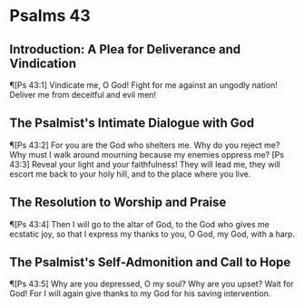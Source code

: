 # Psalms 43

## Introduction: A Plea for Deliverance and Vindication
¶[Ps 43:1] Vindicate me, O God! Fight for me against an ungodly nation! Deliver me from deceitful and evil men!

## The Psalmist's Intimate Dialogue with God
¶[Ps 43:2] For you are the God who shelters me. Why do you reject me? Why must I walk around mourning because my enemies oppress me?
[Ps 43:3] Reveal your light and your faithfulness! They will lead me, they will escort me back to your holy hill, and to the place where you live.

## The Resolution to Worship and Praise
¶[Ps 43:4] Then I will go to the altar of God, to the God who gives me ecstatic joy, so that I express my thanks to you, O God, my God, with a harp.

## The Psalmist's Self-Admonition and Call to Hope
¶[Ps 43:5] Why are you depressed, O my soul? Why are you upset? Wait for God! For I will again give thanks to my God for his saving intervention.
